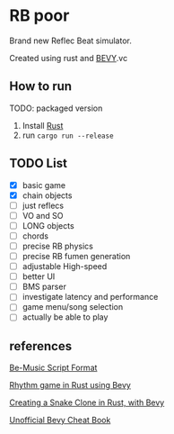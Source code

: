 # RB poor
Brand new Reflec Beat simulator.

Created using rust and [BEVY](https://bevyengine.org/).vc 

## How to run
TODO: packaged version

1. Install [Rust](https://www.rust-lang.org/tools/install)
2. run `cargo run --release`

## TODO List
- [x] basic game
- [x] chain objects
- [ ] just reflecs
- [ ] VO and SO
- [ ] LONG objects
- [ ] chords
- [ ] precise RB physics
- [ ] precise RB fumen generation
- [ ] adjustable High-speed
- [ ] better UI
- [ ] BMS parser
- [ ] investigate latency and performance
- [ ] game menu/song selection
- [ ] actually be able to play

## references
[Be-Music Script Format](https://fileformats.fandom.com/wiki/Be-Music_Script)

[Rhythm game in Rust using Bevy](https://caballerocoll.com/blog/bevy-rhythm-game/)

[Creating a Snake Clone in Rust, with Bevy](https://mbuffett.com/posts/bevy-snake-tutorial/)

[Unofficial Bevy Cheat Book](https://bevy-cheatbook.github.io/)
